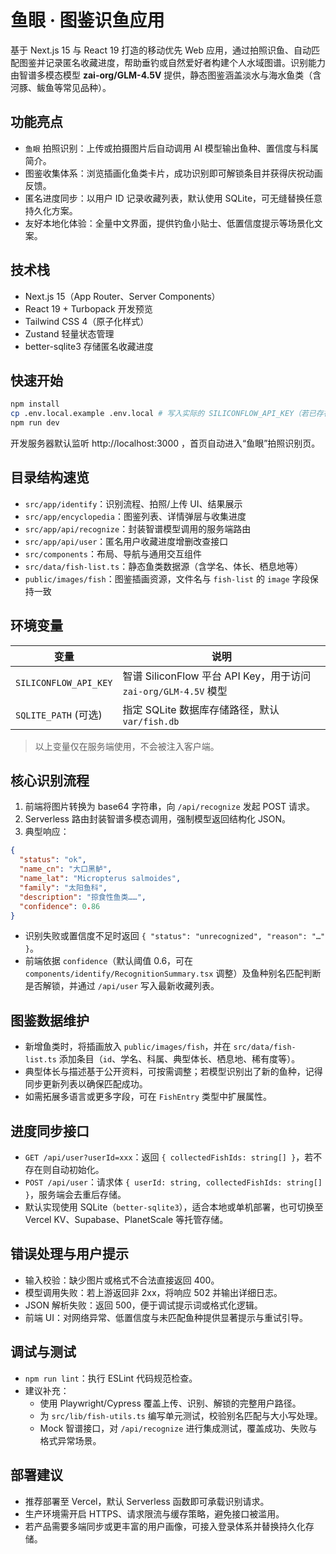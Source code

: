 # 鱼眼 · 图鉴识鱼应用

基于 Next.js 15 与 React 19 打造的移动优先 Web 应用，通过拍照识鱼、自动匹配图鉴并记录匿名收藏进度，帮助垂钓或自然爱好者构建个人水域图谱。识别能力由智谱多模态模型 **zai-org/GLM-4.5V** 提供，静态图鉴涵盖淡水与海水鱼类（含河豚、鲅鱼等常见品种）。

## 功能亮点

- `鱼眼` 拍照识别：上传或拍摄图片后自动调用 AI 模型输出鱼种、置信度与科属简介。
- 图鉴收集体系：浏览插画化鱼类卡片，成功识别即可解锁条目并获得庆祝动画反馈。
- 匿名进度同步：以用户 ID 记录收藏列表，默认使用 SQLite，可无缝替换任意持久化方案。
- 友好本地化体验：全量中文界面，提供钓鱼小贴士、低置信度提示等场景化文案。

## 技术栈

- Next.js 15（App Router、Server Components）
- React 19 + Turbopack 开发预览
- Tailwind CSS 4（原子化样式）
- Zustand 轻量状态管理
- better-sqlite3 存储匿名收藏进度

## 快速开始

```bash
npm install
cp .env.local.example .env.local # 写入实际的 SILICONFLOW_API_KEY（若已存在可跳过）
npm run dev
```

开发服务器默认监听 http://localhost:3000 ，首页自动进入“鱼眼”拍照识别页。

## 目录结构速览

- `src/app/identify`：识别流程、拍照/上传 UI、结果展示
- `src/app/encyclopedia`：图鉴列表、详情弹层与收集进度
- `src/app/api/recognize`：封装智谱模型调用的服务端路由
- `src/app/api/user`：匿名用户收藏进度增删改查接口
- `src/components`：布局、导航与通用交互组件
- `src/data/fish-list.ts`：静态鱼类数据源（含学名、体长、栖息地等）
- `public/images/fish`：图鉴插画资源，文件名与 `fish-list` 的 `image` 字段保持一致

## 环境变量

| 变量 | 说明 |
| ---- | ---- |
| `SILICONFLOW_API_KEY` | 智谱 SiliconFlow 平台 API Key，用于访问 `zai-org/GLM-4.5V` 模型 |
| `SQLITE_PATH` (可选) | 指定 SQLite 数据库存储路径，默认 `var/fish.db` |

> 以上变量仅在服务端使用，不会被注入客户端。

## 核心识别流程

1. 前端将图片转换为 base64 字符串，向 `/api/recognize` 发起 POST 请求。
2. Serverless 路由封装智谱多模态调用，强制模型返回结构化 JSON。
3. 典型响应：

```json
{
  "status": "ok",
  "name_cn": "大口黑鲈",
  "name_lat": "Micropterus salmoides",
  "family": "太阳鱼科",
  "description": "掠食性鱼类……",
  "confidence": 0.86
}
```

- 识别失败或置信度不足时返回 `{ "status": "unrecognized", "reason": "…" }`。
- 前端依据 `confidence`（默认阈值 0.6，可在 `components/identify/RecognitionSummary.tsx` 调整）及鱼种别名匹配判断是否解锁，并通过 `/api/user` 写入最新收藏列表。

## 图鉴数据维护

- 新增鱼类时，将插画放入 `public/images/fish`，并在 `src/data/fish-list.ts` 添加条目（`id`、学名、科属、典型体长、栖息地、稀有度等）。
- 典型体长与描述基于公开资料，可按需调整；若模型识别出了新的鱼种，记得同步更新列表以确保匹配成功。
- 如需拓展多语言或更多字段，可在 `FishEntry` 类型中扩展属性。

## 进度同步接口

- `GET /api/user?userId=xxx`：返回 `{ collectedFishIds: string[] }`，若不存在则自动初始化。
- `POST /api/user`：请求体 `{ userId: string, collectedFishIds: string[] }`，服务端会去重后存储。
- 默认实现使用 SQLite（`better-sqlite3`），适合本地或单机部署，也可切换至 Vercel KV、Supabase、PlanetScale 等托管存储。

## 错误处理与用户提示

- 输入校验：缺少图片或格式不合法直接返回 400。
- 模型调用失败：若上游返回非 2xx，将响应 502 并输出详细日志。
- JSON 解析失败：返回 500，便于调试提示词或格式化逻辑。
- 前端 UI：对网络异常、低置信度与未匹配鱼种提供显著提示与重试引导。

## 调试与测试

- `npm run lint`：执行 ESLint 代码规范检查。
- 建议补充：
  - 使用 Playwright/Cypress 覆盖上传、识别、解锁的完整用户路径。
  - 为 `src/lib/fish-utils.ts` 编写单元测试，校验别名匹配与大小写处理。
  - Mock 智谱接口，对 `/api/recognize` 进行集成测试，覆盖成功、失败与格式异常场景。

## 部署建议

- 推荐部署至 Vercel，默认 Serverless 函数即可承载识别请求。
- 生产环境需开启 HTTPS、请求限流与缓存策略，避免接口被滥用。
- 若产品需要多端同步或更丰富的用户画像，可接入登录体系并替换持久化存储。
